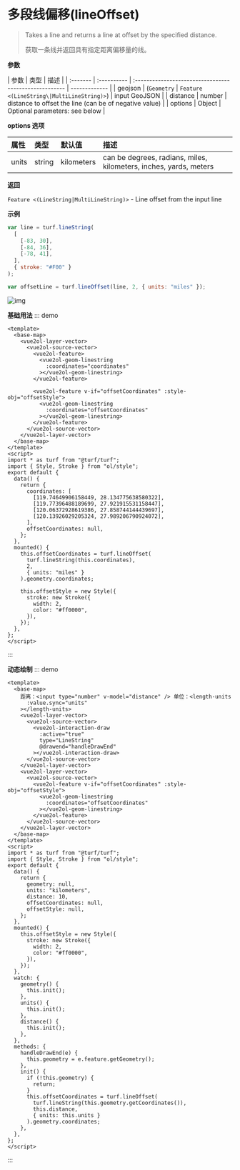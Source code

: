 # 多段线偏移(lineOffset)

> Takes a line and returns a line at offset by the specified distance.
>
> 获取一条线并返回具有指定距离偏移量的线。

**参数**

| 参数     | 类型        | 描述                                                   |
| :------- | :---------- | :----------------------------------------------------- | ------------- |
| geojson  | (`Geometry` | `Feature <(LineString\|MultiLineString)>`)             | input GeoJSON |
| distance | number      | distance to offset the line (can be of negative value) |
| options  | Object      | Optional parameters: see below                         |

**options 选项**

| 属性  | 类型   | 默认值     | 描述                                                              |
| :---- | :----- | :--------- | :---------------------------------------------------------------- |
| units | string | kilometers | can be degrees, radians, miles, kilometers, inches, yards, meters |

**返回**

`Feature <(LineString|MultiLineString)>` - Line offset from the input line

**示例**

```js
var line = turf.lineString(
  [
    [-83, 30],
    [-84, 36],
    [-78, 41],
  ],
  { stroke: "#F00" }
);

var offsetLine = turf.lineOffset(line, 2, { units: "miles" });
```

![img](https://pzy-images.oss-cn-hangzhou.aliyuncs.com/img/lineOffset.bbbd08ff.webp)

**基础用法**
::: demo

```vue
<template>
  <base-map>
    <vue2ol-layer-vector>
      <vue2ol-source-vector>
        <vue2ol-feature>
          <vue2ol-geom-linestring
            :coordinates="coordinates"
          ></vue2ol-geom-linestring>
        </vue2ol-feature>

        <vue2ol-feature v-if="offsetCoordinates" :style-obj="offsetStyle">
          <vue2ol-geom-linestring
            :coordinates="offsetCoordinates"
          ></vue2ol-geom-linestring>
        </vue2ol-feature>
      </vue2ol-source-vector>
    </vue2ol-layer-vector>
  </base-map>
</template>
<script>
import * as turf from "@turf/turf";
import { Style, Stroke } from "ol/style";
export default {
  data() {
    return {
      coordinates: [
        [119.74649906158449, 28.134775638580322],
        [119.77396488189699, 27.921915531158447],
        [120.06372928619386, 27.858744144439697],
        [120.13926029205324, 27.989206790924072],
      ],
      offsetCoordinates: null,
    };
  },
  mounted() {
    this.offsetCoordinates = turf.lineOffset(
      turf.lineString(this.coordinates),
      2,
      { units: "miles" }
    ).geometry.coordinates;

    this.offsetStyle = new Style({
      stroke: new Stroke({
        width: 2,
        color: "#ff0000",
      }),
    });
  },
};
</script>
```

:::

**动态绘制**
::: demo

```vue
<template>
  <base-map>
    距离：<input type="number" v-model="distance" /> 单位：<length-units
      :value.sync="units"
    ></length-units>
    <vue2ol-layer-vector>
      <vue2ol-source-vector>
        <vue2ol-interaction-draw
          :active="true"
          type="LineString"
          @drawend="handleDrawEnd"
        ></vue2ol-interaction-draw>
      </vue2ol-source-vector>
    </vue2ol-layer-vector>
    <vue2ol-layer-vector>
      <vue2ol-source-vector>
        <vue2ol-feature v-if="offsetCoordinates" :style-obj="offsetStyle">
          <vue2ol-geom-linestring
            :coordinates="offsetCoordinates"
          ></vue2ol-geom-linestring>
        </vue2ol-feature>
      </vue2ol-source-vector>
    </vue2ol-layer-vector>
  </base-map>
</template>
<script>
import * as turf from "@turf/turf";
import { Style, Stroke } from "ol/style";
export default {
  data() {
    return {
      geometry: null,
      units: "kilometers",
      distance: 10,
      offsetCoordinates: null,
      offsetStyle: null,
    };
  },
  mounted() {
    this.offsetStyle = new Style({
      stroke: new Stroke({
        width: 2,
        color: "#ff0000",
      }),
    });
  },
  watch: {
    geometry() {
      this.init();
    },
    units() {
      this.init();
    },
    distance() {
      this.init();
    },
  },
  methods: {
    handleDrawEnd(e) {
      this.geometry = e.feature.getGeometry();
    },
    init() {
      if (!this.geometry) {
        return;
      }
      this.offsetCoordinates = turf.lineOffset(
        turf.lineString(this.geometry.getCoordinates()),
        this.distance,
        { units: this.units }
      ).geometry.coordinates;
    },
  },
};
</script>
```

:::
